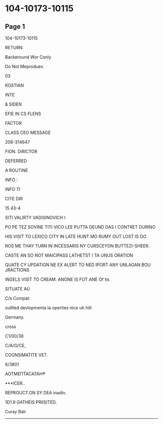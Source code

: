 # 104-10173-10115

## Page 1

104-10173-10115

RETURN:

Backeround Wor Conly

Do Not Meprodues

03

KOSTIAN

INTE

& SIDEN

EFIE IN CS FLENS

FACTOR

CLASS CEO MESSAGE

208-314647

FION. DiRICTOR

DEFERRED

A ROUTINE

INFO :

INFO TI

CITE DIR

15 43-4

SITI VALIRTY VADISINOVICH I

PO PE TEZ SOVINE TITI VICO LEE PUTTA DEUND DAS I CONTRET DURINO

HIS VISIT TO LEXICO CITY IN LATE HUNT MO RUMY OUT LOST IS DO

ROS ME THAY TURN IN INCESSARIS NY CURSCEYON BUTTEZI-SHEER.

CASTE AN SO NOT MAICIPASS LATHETST I TA UNUS ORATION

QUATE CY UPDATIGN NE EX ALERT TO NED IPORT ANY UNLAGAN BOU JRACTIONS

INGELS VISIT TO CREAM. ANONE IS FOT ANE Of tis

SITUATE AÚ

C/s Compat:

outlted devlopmenta la operties nice uh hilt

Germany.

cross

C1/00/38

C/A/G/CE,

COONSIMATITE VET.

6/3801

АОТМЕПТАСАТАН®

•**ICER..

REPROUCT.ON SY DEA inadin.

1D1.9 GATHEIS PRIISITED.

Curay Balr

---

